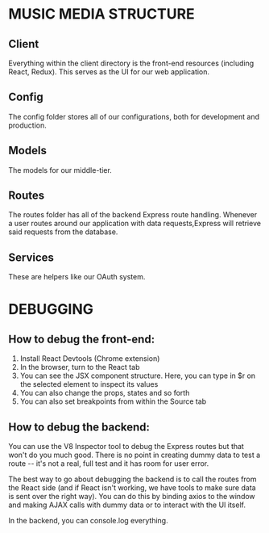 # MUSIC MEDIA STRUCTURE

## Client
Everything within the client directory is the front-end resources (including React, Redux). This serves as the UI for our web application.

## Config
The config folder stores all of our configurations, both for development and production.

## Models
The models for our middle-tier.

## Routes
The routes folder has all of the backend Express route handling. Whenever a user routes around our application with data requests,Express will retrieve said requests from the database.

## Services
These are helpers like our OAuth system.

# DEBUGGING

## How to debug the front-end:
1) Install React Devtools (Chrome extension)
2) In the browser, turn to the React tab
3) You can see the JSX component structure. Here, you can type in $r on the selected element to inspect its values
4) You can also change the props, states and so forth
5) You can also set breakpoints from within the Source tab

## How to debug the backend:

You can use the V8 Inspector tool to debug the Express routes but that won't do you much good. There is no point in creating dummy data to test a route -- it's not a real, full test and it has room for user error.

The best way to go about debugging the backend is to call the routes from the React side (and if React isn't working, we have tools to make sure data is sent over the right way). You can do this by binding axios to the window and making AJAX calls with dummy data or to interact with the UI itself.

In the backend, you can console.log everything.